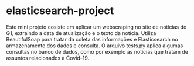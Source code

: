 # elasticsearch-project
 
Este mini projeto cosiste em aplicar um webscraping no site de notícias do G1, extraindo a data de atualização e o texto da notícia. Utiliza BeautifulSoap para tratar da coleta das informações e Elasticsearch no armazenamento dos dados e consulta. O arquivo tests.py aplica algumas consultas no banco de dados, como por exemplo as notícias que tratam de assuntos relacionados à Covid-19.

